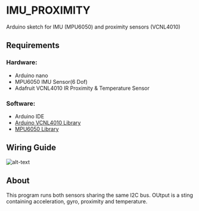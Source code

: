 # IMU_PROXIMITY
Arduino sketch for IMU (MPU6050) and proximity sensors (VCNL4010)

## Requirements
### Hardware:
* Arduino nano
* MPU6050 IMU Sensor(6 Dof)
* Adafruit VCNL4010 IR Proximity & Temperature Sensor
### Software:
* Arduino IDE
* [Arduino VCNL4010 Library](https://github.com/adafruit/Adafruit_VCNL4010)
* [MPU6050 Library](https://maker.pro/files/MPU6050.zip)
## Wiring Guide
![alt-text](https://github.com/EE3-DTPRJ-Robot-Intelligence/IMU_PROXIMITY/blob/master/IMU_PROX_WIRING.jpg?raw=true)

## About
This program runs both sensors sharing the same I2C bus. OUtput is a sting containing acceleration, gyro, proximity and temperature.
